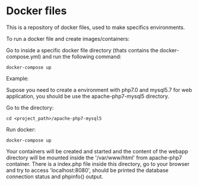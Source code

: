 # Docker files

This is a repository of docker files, used to make specifics environments.

To run a docker file and create images/containers:

Go to inside a specific docker file directory (thats contains the docker-compose.yml) and run the following command:

```
docker-compose up
```

Example:

Supose you need to create a environment with php7.0 and mysql5.7 for web application, you should be use the apache-php7-mysql5 directory.

Go to the directory:

```
cd <project_path>/apache-php7-mysql5
```

Run docker:

```
docker-compose up
```

Your containers will be created and started and the content of the webapp directory will be mounted inside the '/var/www/html' from apache-php7 container.
There is a index.php file inside this directory, go to your browser and try to access 'localhost:8080', should be printed the database connection status and phpinfo() output.
